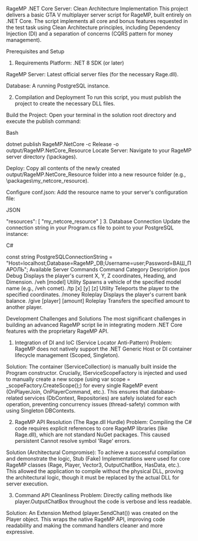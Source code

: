 RageMP .NET Core Server: Clean Architecture Implementation
This project delivers a basic GTA V multiplayer server script for RageMP, built entirely on .NET Core. The script implements all core and bonus features requested in the test task using Clean Architecture principles, including Dependency Injection (DI) and a separation of concerns (CQRS pattern for money management).

Prerequisites and Setup
1. Requirements
Platform: .NET 8 SDK (or later)

RageMP Server: Latest official server files (for the necessary Rage.dll).

Database: A running PostgreSQL instance.

2. Compilation and Deployment
To run this script, you must publish the project to create the necessary DLL files.

Build the Project: Open your terminal in the solution root directory and execute the publish command:

Bash

dotnet publish RageMP.NetCore -c Release -o output/RageMP.NetCore_Resource
Locate Server: Navigate to your RageMP server directory (\packages\).

Deploy: Copy all contents of the newly created output/RageMP.NetCore_Resource folder into a new resource folder (e.g., \packages\my_netcore_resource\).

Configure conf.json: Add the resource name to your server's configuration file:

JSON

"resources": [
  "my_netcore_resource"
]
3. Database Connection
Update the connection string in your Program.cs file to point to your PostgreSQL instance:

C#

const string PostgreSQLConnectionString = "Host=localhost;Database=RageMP_DB;Username=user;Password=ВАШ_ПАРОЛЬ";
Available Server Commands
Command	Category	Description
/pos	Debug	Displays the player's current X, Y, Z coordinates, Heading, and Dimension.
/veh [model]	Utility	Spawns a vehicle of the specified model name (e.g., /veh comet).
/tp [x] [y] [z]	Utility	Teleports the player to the specified coordinates.
/money	Roleplay	Displays the player's current bank balance.
/give [player] [amount]	Roleplay	Transfers the specified amount to another player.

Development Challenges and Solutions
The most significant challenges in building an advanced RageMP script lie in integrating modern .NET Core features with the proprietary RageMP API.

1. Integration of DI and IoC (Service Locator Anti-Pattern)
Problem: RageMP does not natively support the .NET Generic Host or DI container lifecycle management (Scoped, Singleton).

Solution: The container (ServiceCollection) is manually built inside the Program constructor. Crucially, IServiceScopeFactory is injected and used to manually create a new scope (using var scope = _scopeFactory.CreateScope();) for every single RageMP event (OnPlayerJoin, OnPlayerCommand, etc.). This ensures that database-related services (DbContext, Repositories) are safely isolated for each operation, preventing concurrency issues (thread-safety) common with using Singleton DBContexts.

2. RageMP API Resolution (The Rage.dll Hurdle)
Problem: Compiling the C# code requires explicit references to core RageMP libraries (like Rage.dll), which are not standard NuGet packages. This caused persistent Cannot resolve symbol 'Rage' errors.

Solution (Architectural Compromise): To achieve a successful compilation and demonstrate the logic, Stub (Fake) Implementations were used for core RageMP classes (Rage, Player, Vector3, OutputChatBox, HasData, etc.). This allowed the application to compile without the physical DLL, proving the architectural logic, though it must be replaced by the actual DLL for server execution.

3. Command API Cleanliness
Problem: Directly calling methods like player.OutputChatBox throughout the code is verbose and less readable.

Solution: An Extension Method (player.SendChat()) was created on the Player object. This wraps the native RageMP API, improving code readability and making the command handlers cleaner and more expressive.

